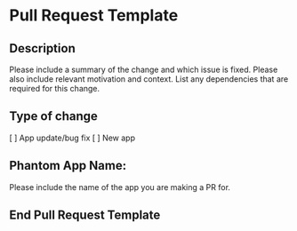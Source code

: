 # Pull Request Template

## Description

Please include a summary of the change and which issue is fixed. Please also include relevant motivation and context. List any dependencies that are required for this change.

## Type of change

[ ] App update/bug fix
[ ] New app

## Phantom App Name:

Please include the name of the app you are making a PR for.

## End Pull Request Template
